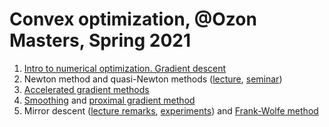 # Convex optimization, @Ozon Masters, Spring 2021

1. [Intro to numerical optimization. Gradient descent](./seminar5/slides.ipynb)
2. Newton method and quasi-Newton methods ([lecture](./lecture6/lecture6.pdf), [seminar](./lecture6/newton_quasi.ipynb))
3. [Accelerated gradient methods](./seminar8/slides.ipynb)
4. [Smoothing](./seminar9/smoothing.ipynb) and [proximal gradient method](./seminar9/pgm.ipynb)
5. Mirror descent ([lecture remarks](./seminar10/lecture.pdf), [experiments](./seminar10/md_practice.ipynb)) and [Frank-Wolfe method](./seminar10/fw.ipynb)

